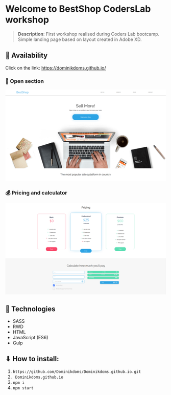 

# Welcome to BestShop CodersLab workshop
> **Description**: First workshop realised during Coders Lab bootcamp. Simple landing page based on layout created in Adobe XD.

## 🐶 Availability

Click on the link: https://dominikdoms.github.io/

### 🌱 Open section
![demo screenshot](./assets/readMe/welcome)

### 💰 Pricing and calculator 
![demo screenshot](./assets/readMe/pricing)


<h2>📓 Technologies</h2>

<ul>
  <li>SASS</li>
  <li>RWD</li>
  <li>HTML</li>
  <li>JavaScript (ES6)</li>
  <li>Gulp</li>
</ul>

## ⬇ How to install:
1. ``` https://github.com/Dominikdoms/Dominikdoms.github.io.git ```
2. ```  Dominikdoms.github.io ```
3. ``` npm i ```
4. ``` npm start ```
